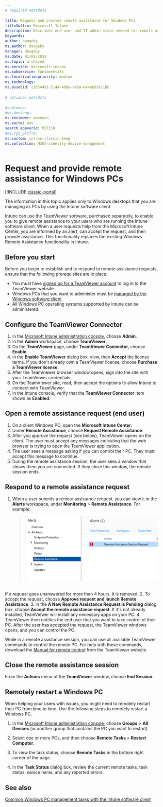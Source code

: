 ```yaml
---
# required metadata

title: Request and provide remote assistance for Windows PCs 
titleSuffix: Microsoft Intune
description: Describes end-user and IT admin steps needed for remote assistance for Windows desktops that are being managed as PCs, and steps for remotely starting a PC.
keywords:
author: dougeby
ms.author: dougeby
manager: dougeby
ms.date: 01/01/2018
ms.topic: archived
ms.service: microsoft-intune
ms.subservice: fundamentals
ms.localizationpriority: medium
ms.technology:
ms.assetid: c2654491-5144-408a-a45a-644eb91ac1bb

# optional metadata

#audience:
#ms.devlang:
ms.reviewer: owenyen
ms.suite: ems
search.appverid: MET150
#ms.tgt_pltfrm:
ms.custom: intune-classic-keep
ms.collection: M365-identity-device-management
---
```


# Request and provide remote assistance for Windows PCs

[!INCLUDE [classic-portal](../includes/classic-portal.md)]

The information in this topic applies only to Windows desktops that you are managing as PCs by using the Intune software client.

Intune can use the [TeamViewer](https://www.teamviewer.com) software, purchased separately, to enable you to give remote assistance to your users who are running the Intune software client. When a user requests help from the Microsoft Intune Center, you are informed by an alert, can accept the request, and then provide assistance. This functionality replaces the existing Windows Remote Assistance functionality in Intune.


## Before you start

Before you begin to establish and to respond to remote assistance requests, ensure that the following prerequisites are in place:

- You must have [signed up for a TeamViewer account](https://login.teamviewer.com/LogOn#register) to log in to the TeamViewer website.
- Windows PCs that you want to administer must be [managed by the Windows software client](../manage-windows-pcs-with-microsoft-intune.md)
- All Windows PC operating systems supported by Intune can be administered.

## Configure the TeamViewer Connector

1. In the [Microsoft Intune administration console](https://manage.microsoft.com), choose **Admin**.
2. In the **Admin** workspace, choose **TeamViewer**.
3. On the **TeamViewer** page, under **TeamViewer Connector**, choose **Enable**.
4. In the **Enable TeamViewer** dialog box, view, then **Accept** the license terms. If you don't already own a TeamViewer license, choose **Purchase a TeamViewer license**.
5. After the TeamViewer browser window opens, sign into the site with your TeamViewer credentials.
6. On the TeamViewer site, read, then accept the options to allow Intune to connect with TeamViewer.
7. In the Intune console, verify that the **TeamViewer Connector** item shows as **Enabled**.


## Open a remote assistance request (end user)

1. On a client Windows PC, open the **Microsoft Intune Center**.
2. Under **Remote Assistance**, choose **Request Remote Assistance**.
3. After you approve the request (see below), TeamViewer opens on the client. The user must accept any messages indicating that the web browser is trying to open the TeamViewer application.
4. The user sees a message asking if you can control their PC. They must accept this message to continue.
5. During the remote assistance session, the user sees a window that shows them you are connected. If they close this window, the remote session ends.

## Respond to a remote assistance request

1. When a user submits a remote assistance request, you can view it in the **Alerts** workspace, under **Monitoring** > **Remote Assistance**. For example:
   > ![Screenshot of a remote assistance request](./media/request-and-provide-remote-assistance-for-windows-pcs-in-microsoft-intune/team-viewer.png)

<br>If a request goes unanswered for more than 4 hours, it is removed.
2. To accept the request, choose **Approve request and launch Remote Assistance**.
3. In the **A New Remote Assistance Request is Pending** dialog box, choose **Accept the remote assistance request**. If it's not already installed, TeamViewer will install any necessary apps on your PC.
4. TeamViewer then notifies the end user that you want to take control of their PC. After the user has accepted the request, the TeamViewer windows opens, and you can control the PC.

While in a remote assistance session, you can use all available TeamViewer commands to control the remote PC. For help with these commands, download the [Manual for remote control](http://www.teamviewer.com/en/support/documents/) from the TeamViewer website.

## Close the remote assistance session

From the **Actions** menu of the **TeamViewer** window, choose **End Session**.

## Remotely restart a Windows PC
When helping your users with issues, you might need to remotely restart their PC from time to time. Use the following steps to remotely restart a Windows PC.

1. In the [Microsoft Intune administration console](https://manage.microsoft.com/), choose **Groups** &gt; **All Devices** (or another group that contains the PC you want to restart).

2. Select one or more PCs, and then choose **Remote Tasks** &gt; **Restart Computer**.

3. To view the task status, choose **Remote Tasks** in the bottom right corner of the page.

4. In the **Task Status** dialog box, review the current remote tasks, task status, device name, and any reported errors.

## See also

[Common Windows PC management tasks with the Intune software client](common-windows-pc-management-tasks-with-the-microsoft-intune-computer-client.md)
